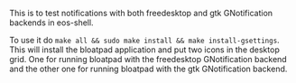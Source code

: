 This is to test notifications with both freedesktop and gtk
GNotification backends in eos-shell.

To use it do `make all && sudo make install && make
install-gsettings`. This will install the bloatpad application and put
two icons in the desktop grid. One for running bloatpad with the
freedesktop GNotification backend and the other one for running
bloatpad with the gtk GNotification backend.
